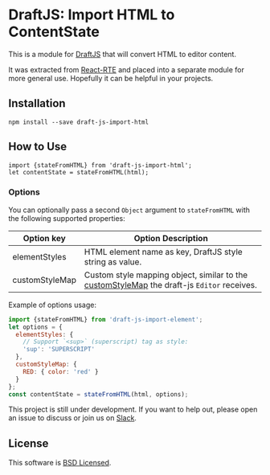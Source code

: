 # DraftJS: Import HTML to ContentState

This is a module for [DraftJS](https://github.com/facebook/draft-js) that will convert HTML to editor content.

It was extracted from [React-RTE](https://react-rte.org) and placed into a separate module for more general use. Hopefully it can be helpful in your projects.

## Installation

    npm install --save draft-js-import-html

## How to Use

    import {stateFromHTML} from 'draft-js-import-html';
    let contentState = stateFromHTML(html);

### Options

You can optionally pass a second `Object` argument to `stateFromHTML` with the following supported properties:

| Option key     | Option Description   |
| -------------- | -------------------- |
| elementStyles  | HTML element name as key, DraftJS style string as value.  |
| customStyleMap | Custom style mapping object, similar to the [customStyleMap](https://facebook.github.io/draft-js/docs/advanced-topics-inline-styles.html#mapping-a-style-string-to-css) the draft-js `Editor` receives.  |

Example of options usage:

```javascript
import {stateFromHTML} from 'draft-js-import-element';
let options = {
  elementStyles: {
    // Support `<sup>` (superscript) tag as style:
    'sup': 'SUPERSCRIPT'
  },
  customStyleMap: {
    RED: { color: 'red' }
  }
};
const contentState = stateFromHTML(html, options);
```

This project is still under development. If you want to help out, please open an issue to discuss or join us on [Slack](https://draftjs.slack.com/).

## License

This software is [BSD Licensed](/LICENSE).
